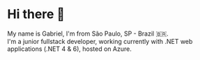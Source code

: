 # Hi there 👋

My name is Gabriel, I'm from São Paulo, SP - Brazil 🇧🇷.  
I'm a junior fullstack developer, working currently with .NET web applications (.NET 4 & 6), hosted on Azure.

